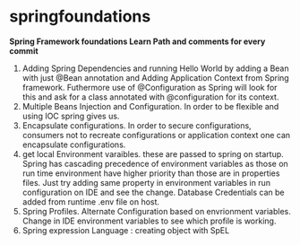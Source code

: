 # springfoundations
**Spring Framework foundations Learn Path and comments for every commit**
1. Adding Spring Dependencies and running Hello World by adding a Bean with just @Bean annotation and Adding Application Context from Spring framework. Futhermore use of @Configuration as Spring will look for this and ask for a class annotated with @configuration for its context.
2. Multiple Beans Injection and Configuration. In order to be flexible and using IOC spring gives us.
3. Encapsulate configurations. In order to secure configurations, consumers not to recreate configurations or application context one can encapsulate configurations.
4. get local Environment varaibles. these are passed to spring on startup. Spring has cascading precedence of environment variables as those on run time environment have higher priority than those are in properties files. Just try adding same property in environment variables in run configuration on IDE and see the change. Database Credentials can be added from runtime .env file on host.
5. Spring Profiles. Alternate Configuration based on envrionment variables. Change in IDE environment variables to see which profile is working.
6. Spring expression Language : creating object with SpEL
